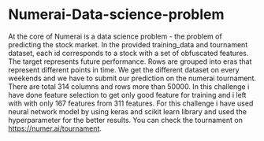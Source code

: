 # Numerai-Data-science-problem
At the core of Numerai is a data science problem - the problem of predicting the stock market.
In the provided training_data and tournament dataset, each id corresponds to a stock with a set of obfuscated features. The target represents future performance. Rows are grouped into eras that represent different points in time. 
We get the different dataset on every weekends and we have to submit our prediction on the numerai tournament. There are total 314 columns and rows more than 50000. In this challenge i have done feature selection to get only good feature for training and i left with with only 167 features from 311 features. For this challenge i have used neural network model by using keras and scikit learn library and used the hyperparameter for the better results. You can check the tournament on https://numer.ai/tournament.
